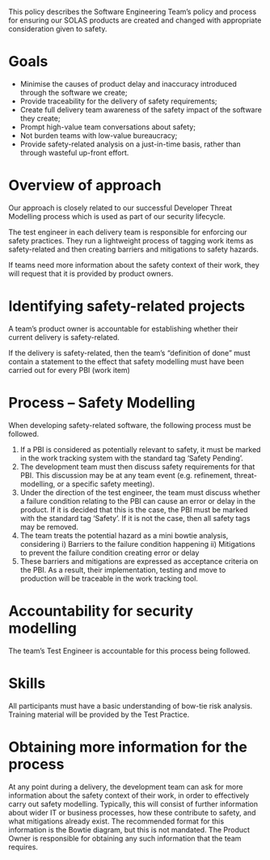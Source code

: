 This policy describes the Software Engineering Team’s policy and process for ensuring our SOLAS products are created and changed with appropriate consideration given to safety.

# Goals

-	Minimise the causes of product delay and inaccuracy introduced through the software we create;
-	Provide traceability for the delivery of safety requirements;
-	Create full delivery team awareness of the safety impact of the software they create;
-	Prompt high-value team conversations about safety;
-	Not burden teams with low-value bureaucracy;
-	Provide safety-related analysis on a just-in-time basis, rather than through wasteful up-front effort.

# Overview of approach

Our approach is closely related to our successful Developer Threat Modelling process which is used as part of our security lifecycle.

The test engineer in each delivery team is responsible for enforcing our safety practices.  They run a lightweight process of tagging work items as safety-related and then creating barriers and mitigations to safety hazards.

If teams need more information about the safety context of their work, they will request that it is provided by product owners.  

# Identifying safety-related projects

A team’s product owner is accountable for establishing whether their current delivery is safety-related.

If the delivery is safety-related, then the team’s “definition of done” must contain a statement to the effect that safety modelling must have been carried out for every PBI (work item)

# Process – Safety Modelling

When developing safety-related software, the following process must be followed.

1. If a PBI is considered as potentially relevant to safety, it must be marked in the work tracking system with the standard tag ‘Safety Pending’.
2. The development team must then discuss safety requirements for that PBI.  This discussion may be at any team event (e.g. refinement, threat-modelling, or a specific safety meeting).
3. Under the direction of the test engineer, the team must discuss whether a failure condition relating to the PBI can cause an error or delay in the product.  If it is decided that this is the case, the PBI must be marked with the standard tag ‘Safety’.  If it is not the case, then all safety tags may be removed.
4. The team treats the potential hazard as a mini bowtie analysis, considering i) Barriers to the failure condition happening ii)	Mitigations to prevent the failure condition creating error or delay
5. These barriers and mitigations are expressed as acceptance criteria on the PBI.  As a result, their implementation, testing  and move to production will be traceable in the work tracking tool.


# Accountability for security modelling

The team’s Test Engineer is accountable for this process being followed.

# Skills

All participants must have a basic understanding of bow-tie risk analysis.  Training material will be provided by the Test Practice.

# Obtaining more information for the process

At any point during a delivery, the development team can ask for more information about the safety context of their work, in order to effectively carry out safety modelling. Typically, this will consist of further information about wider IT or business processes, how these contribute to safety, and what mitigations already exist.  The recommended format for this information is the Bowtie diagram, but this is not mandated. The Product Owner is responsible for obtaining any such information that the team requires.
